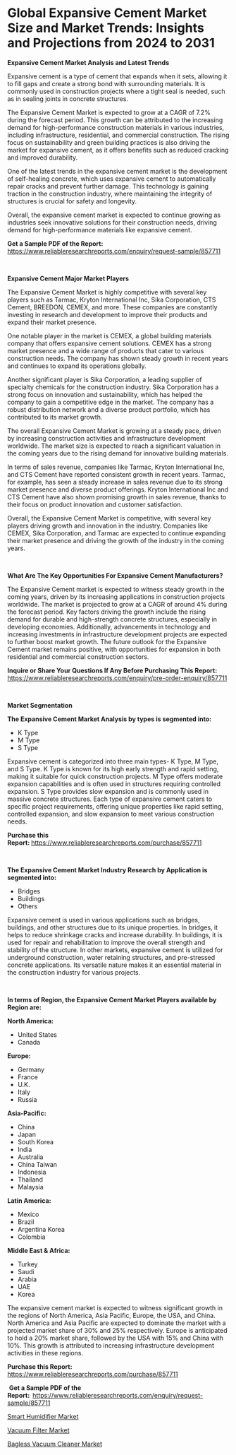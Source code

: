<p><h1>Global Expansive Cement Market Size and Market Trends: Insights and Projections from 2024 to 2031</h1></p><p><strong>Expansive Cement Market Analysis and Latest Trends</strong></p>
<p><p>Expansive cement is a type of cement that expands when it sets, allowing it to fill gaps and create a strong bond with surrounding materials. It is commonly used in construction projects where a tight seal is needed, such as in sealing joints in concrete structures.</p><p>The Expansive Cement Market is expected to grow at a CAGR of 7.2% during the forecast period. This growth can be attributed to the increasing demand for high-performance construction materials in various industries, including infrastructure, residential, and commercial construction. The rising focus on sustainability and green building practices is also driving the market for expansive cement, as it offers benefits such as reduced cracking and improved durability.</p><p>One of the latest trends in the expansive cement market is the development of self-healing concrete, which uses expansive cement to automatically repair cracks and prevent further damage. This technology is gaining traction in the construction industry, where maintaining the integrity of structures is crucial for safety and longevity.</p><p>Overall, the expansive cement market is expected to continue growing as industries seek innovative solutions for their construction needs, driving demand for high-performance materials like expansive cement.</p></p>
<p><strong>Get a Sample PDF of the Report:&nbsp;</strong> <a href="https://www.reliableresearchreports.com/enquiry/request-sample/857711">https://www.reliableresearchreports.com/enquiry/request-sample/857711</a></p>
<p>&nbsp;</p>
<p><strong>Expansive Cement Major Market Players</strong></p>
<p><p>The Expansive Cement Market is highly competitive with several key players such as Tarmac, Kryton International Inc, Sika Corporation, CTS Cement, BREEDON, CEMEX, and more. These companies are constantly investing in research and development to improve their products and expand their market presence.</p><p>One notable player in the market is CEMEX, a global building materials company that offers expansive cement solutions. CEMEX has a strong market presence and a wide range of products that cater to various construction needs. The company has shown steady growth in recent years and continues to expand its operations globally.</p><p>Another significant player is Sika Corporation, a leading supplier of specialty chemicals for the construction industry. Sika Corporation has a strong focus on innovation and sustainability, which has helped the company to gain a competitive edge in the market. The company has a robust distribution network and a diverse product portfolio, which has contributed to its market growth.</p><p>The overall Expansive Cement Market is growing at a steady pace, driven by increasing construction activities and infrastructure development worldwide. The market size is expected to reach a significant valuation in the coming years due to the rising demand for innovative building materials.</p><p>In terms of sales revenue, companies like Tarmac, Kryton International Inc, and CTS Cement have reported consistent growth in recent years. Tarmac, for example, has seen a steady increase in sales revenue due to its strong market presence and diverse product offerings. Kryton International Inc and CTS Cement have also shown promising growth in sales revenue, thanks to their focus on product innovation and customer satisfaction.</p><p>Overall, the Expansive Cement Market is competitive, with several key players driving growth and innovation in the industry. Companies like CEMEX, Sika Corporation, and Tarmac are expected to continue expanding their market presence and driving the growth of the industry in the coming years.</p></p>
<p>&nbsp;</p>
<p><strong>What Are The Key Opportunities For Expansive Cement Manufacturers?</strong></p>
<p><p>The Expansive Cement market is expected to witness steady growth in the coming years, driven by its increasing applications in construction projects worldwide. The market is projected to grow at a CAGR of around 4% during the forecast period. Key factors driving the growth include the rising demand for durable and high-strength concrete structures, especially in developing economies. Additionally, advancements in technology and increasing investments in infrastructure development projects are expected to further boost market growth. The future outlook for the Expansive Cement market remains positive, with opportunities for expansion in both residential and commercial construction sectors.</p></p>
<p><strong>Inquire or Share Your Questions If Any Before Purchasing This Report:</strong> <a href="https://www.reliableresearchreports.com/enquiry/pre-order-enquiry/857711">https://www.reliableresearchreports.com/enquiry/pre-order-enquiry/857711</a></p>
<p>&nbsp;</p>
<p><strong>Market Segmentation</strong></p>
<p><strong>The Expansive Cement Market Analysis by types is segmented into:</strong></p>
<p><ul><li>K Type</li><li>M Type</li><li>S Type</li></ul></p>
<p><p>Expansive cement is categorized into three main types- K Type, M Type, and S Type. K Type is known for its high early strength and rapid setting, making it suitable for quick construction projects. M Type offers moderate expansion capabilities and is often used in structures requiring controlled expansion. S Type provides slow expansion and is commonly used in massive concrete structures. Each type of expansive cement caters to specific project requirements, offering unique properties like rapid setting, controlled expansion, and slow expansion to meet various construction needs.</p></p>
<p><strong>Purchase this Report:&nbsp;</strong><a href="https://www.reliableresearchreports.com/purchase/857711">https://www.reliableresearchreports.com/purchase/857711</a></p>
<p>&nbsp;</p>
<p><strong>The Expansive Cement Market Industry Research by Application is segmented into:</strong></p>
<p><ul><li>Bridges</li><li>Buildings</li><li>Others</li></ul></p>
<p><p>Expansive cement is used in various applications such as bridges, buildings, and other structures due to its unique properties. In bridges, it helps to reduce shrinkage cracks and increase durability. In buildings, it is used for repair and rehabilitation to improve the overall strength and stability of the structure. In other markets, expansive cement is utilized for underground construction, water retaining structures, and pre-stressed concrete applications. Its versatile nature makes it an essential material in the construction industry for various projects.</p></p>
<p>&nbsp;</p>
<p><strong>In terms of Region, the Expansive Cement Market Players available by Region are:</strong></p>
<p>
    <p> <strong> North America: </strong>
        <ul>
            <li>United States</li>
            <li>Canada</li>
        </ul>
        </p> 
    <p> <strong> Europe: </strong>
        <ul>
            <li>Germany</li>
            <li>France</li>
            <li>U.K.</li>
            <li>Italy</li>
            <li>Russia</li>
        </ul>
        </p> 
    <p> <strong> Asia-Pacific: </strong>
        <ul>
            <li>China</li>
            <li>Japan</li>
            <li>South Korea</li>
            <li>India</li>
            <li>Australia</li>
            <li>China Taiwan</li>
            <li>Indonesia</li>
            <li>Thailand</li>
            <li>Malaysia</li>
        </ul>
        </p> 
    <p> <strong> Latin America: </strong>
        <ul>
            <li>Mexico</li>
            <li>Brazil</li>
            <li>Argentina Korea</li>
            <li>Colombia</li>
        </ul>
        </p> 
    <p> <strong> Middle East & Africa: </strong>
        <ul>
            <li>Turkey</li>
            <li>Saudi</li>
            <li>Arabia</li>
            <li>UAE</li>
            <li>Korea</li>
        </ul>
    </p>
    </p>
<p><p>The expansive cement market is expected to witness significant growth in the regions of North America, Asia Pacific, Europe, the USA, and China. North America and Asia Pacific are expected to dominate the market with a projected market share of 30% and 25% respectively. Europe is anticipated to hold a 20% market share, followed by the USA with 15% and China with 10%. This growth is attributed to increasing infrastructure development activities in these regions.</p></p>
<p><strong>Purchase this Report: </strong><a href="https://www.reliableresearchreports.com/purchase/857711">https://www.reliableresearchreports.com/purchase/857711</a></p>
<p>&nbsp;<strong>Get a Sample PDF of the Report:&nbsp;&nbsp;</strong><a href="https://www.reliableresearchreports.com/enquiry/request-sample/857711">https://www.reliableresearchreports.com/enquiry/request-sample/857711</a></p>
<p><strong></strong></p>
<p><p><a href="https://view.publitas.com/reportprime-1/smart-humidifier-market-size-global-industry-overview-market-segmentation-and-forecast-2023-to-2030/">Smart Humidifier Market</a></p><p><a href="https://view.publitas.com/reportprime-1/vacuum-filter-market-furnish-information-about-market-size-market-share-market-dynamics-and-projections-spanning-from-2023-to-2030/">Vacuum Filter Market</a></p><p><a href="https://view.publitas.com/reportprime-1/bagless-vacuum-cleaner-market-size-share-trends-analysis-report-by-material-by-type-by-end-user-by-region-and-segment-forecasts-2023-2030/">Bagless Vacuum Cleaner Market</a></p></p>